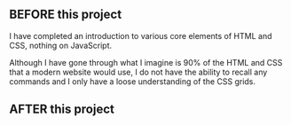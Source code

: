 BEFORE this project
-------------------
I have completed an introduction to various core elements of HTML and CSS, nothing on JavaScript.

Although I have gone through what I imagine is 90% of the HTML and CSS that a modern website would use, I do not have the ability to recall any commands and I only have a loose understanding of the CSS grids.


AFTER this project
------------------
